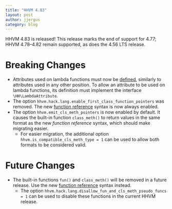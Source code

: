```yaml
---
title: "HHVM 4.83"
layout: post
author: jjergus
category: blog
---
```


HHVM 4.83 is released! This release marks the end of support for 4.77;
HHVM 4.78&ndash;4.82 remain supported, as does the 4.56 LTS release.

# Breaking Changes

- Attributes used on lambda functions must now be
  [defined](https://docs.hhvm.com/hack/attributes/introduction#defining-an-attribute), similarly to attributes used in any other position. To allow an attribute to
  be used on lambda functions, its definition must implement the interface
  `\HH\LambdaAttribute`.
- The option `hhvm.hack.lang.enable_first_class_function_pointers` was removed.
  The new
  [function reference](https://docs.hhvm.com/hack/functions/function-references)
  syntax is now always enabled.
- The option `hhvm.emit_cls_meth_pointers` is now enabled by default. It causes
  the built-in function `class_meth()` to return values in the same format as
  the new *function reference* syntax, which should make migrating easier.
  - For easier migration, the additional option
    `hhvm.is_compatible_cls_meth_type = 1` can be used to
    allow both formats to be considered valid.

# Future Changes

- The built-in functions `fun()` and `class_meth()` will be removed in a future
  release. Use the new
  [function reference](https://docs.hhvm.com/hack/functions/function-references)
  syntax instead.
  - The option `hhvm.hack.lang.disallow_fun_and_cls_meth_pseudo_funcs = 1` can
    be used to disable these functions in the current HHVM release.
